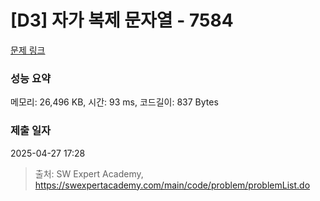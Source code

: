# [D3] 자가 복제 문자열 - 7584 

[문제 링크](https://swexpertacademy.com/main/code/problem/problemDetail.do?contestProbId=AWpMsQfaCPMDFAQi) 

### 성능 요약

메모리: 26,496 KB, 시간: 93 ms, 코드길이: 837 Bytes

### 제출 일자

2025-04-27 17:28



> 출처: SW Expert Academy, https://swexpertacademy.com/main/code/problem/problemList.do